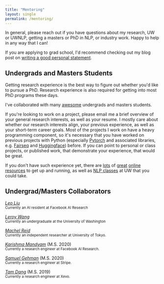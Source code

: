 ```yaml
---
title: "Mentoring"
layout: single
permalink: /mentoring/
---
```


In general, please reach out if you have questions about my research, UW or UWNLP, getting a masters or PhD in NLP, or industry work. Happy to help in any way that I can!

If you are applying to grad school, I'd recommend checking out my blog post on [writing a good personal statement](https://suchin.io/personal-statement-advice/).

## Undergrads and Masters Students

Getting research experience is the best way to figure out whether you'd like to pursue a PhD. Research experience is also required for getting into most PhD programs these days.

I've collaborated with many [awesome](##Undergrad/Masters-Collaborators) undergrads and masters students.

If you're looking to work on a project, please email me a brief overview of your general research interests, as well as your resume. I mostly care about whether our research interests align, your previous experience, as well as your short-term career goals. Most of the projects I work on have a heavy programming component, so it's necessary that you have worked on previous projects with Python (especially [Pytorch](https://pytorch.org/) and associated libraries, e.g. [Fairseq](https://github.com/pytorch/fairseq) and [Huggingface](https://huggingface.co/)) before. If you can point to personal or class projects, or published work, that demonstrate your experience, that would be great.

If you don't have such experience yet, there are [lots](https://huggingface.co/) of [great](http://web.stanford.edu/class/cs224n/) [online](https://github.com/jacobeisenstein/gt-nlp-class) [resources](https://web.stanford.edu/~jurafsky/slp3/) to get up and running, as well as [NLP classes](https://courses.cs.washington.edu/courses/cse517/) at UW that you could take.

## Undergrad/Masters Collaborators

*[Leo Liu](https://leo-liuzy.github.io/)*
<br><sup>Currently an AI resident at Facebook AI Research</sup>

*[Leroy Wang](https://www.linkedin.com/in/leroy-wang)*
<br><sup>Currently an undergraduate at the University of Washington</sup>

*[Machel Reid](https://machelreid.github.io/)*
<br><sup>Currently an independent researcher at University of Tokyo.</sup>

*[Karishma Mandyam](https://kmandyam.github.io/)* (M.S. 2020)
<br><sup>Currently a research engineer at Facebook AI Research.</sup>

*[Samuel Gehman](https://github.com/thesamuel)* (M.S. 2020)
<br><sup>Currently a research engineer at Stripe.</sup>

*[Tam Dang](https://tamdang.io/)* (M.S. 2019)
<br><sup>Currently a research engineer at Xevo.</sup>
